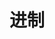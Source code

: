 # 进制
<!--stackedit_data:
eyJoaXN0b3J5IjpbLTE4NjU0MzkwNTIsMzQ4MDE5MTcwLDMzMj
YzNTI4MiwzNDgwMTkxNzBdfQ==
-->